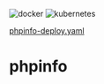 ![docker](https://github.com/openshift-academia-online/phpinfo/workflows/docker/badge.svg?branch=dev)
![kubernetes](https://github.com/openshift-academia-online/phpinfo/workflows/kubernetes/badge.svg?branch=dev)

[phpinfo-deploy.yaml](etc/kubernetes/phpinfo-deploy.yaml)

# phpinfo

